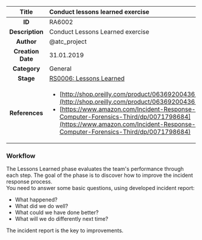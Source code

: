 | Title                       |  Conduct lessons learned exercise         |
|:---------------------------:|:--------------------|
| **ID**                      | RA6002            |
| **Description**             | Conduct Lessons Learned exercise   |
| **Author**                  | @atc_project        |
| **Creation Date**           | 31.01.2019 |
| **Category**                | General      |
| **Stage**                   |[RS0006: Lessons Learned](../Response_Stages/RS0006.md)| 
| **References** |<ul><li>[http://shop.oreilly.com/product/0636920043614.do](http://shop.oreilly.com/product/0636920043614.do)</li><li>[https://www.amazon.com/Incident-Response-Computer-Forensics-Third/dp/0071798684](https://www.amazon.com/Incident-Response-Computer-Forensics-Third/dp/0071798684)</li></ul>|

### Workflow

The Lessons Learned phase evaluates the team's performance through each step. 
The goal of the phase is to discover how to improve the incident response process.  
You need to answer some basic questions, using developed incident report:  

- What happened?  
- What did we do well?  
- What could we have done better?  
- What will we do differently next time?  

The incident report is the key to improvements.  
